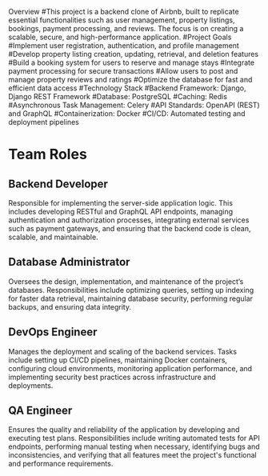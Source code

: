 Overview
#This project is a backend clone of Airbnb, built to replicate essential functionalities such as user management, property listings, bookings, payment processing, and reviews. The focus is on creating a scalable, secure, and high-performance application.
#Project Goals
#Implement user registration, authentication, and profile management
#Develop property listing creation, updating, retrieval, and deletion features
#Build a booking system for users to reserve and manage stays
#Integrate payment processing for secure transactions
#Allow users to post and manage property reviews and ratings
#Optimize the database for fast and efficient data access
#Technology Stack
#Backend Framework: Django, Django REST Framework
#Database: PostgreSQL
#Caching: Redis
#Asynchronous Task Management: Celery
#API Standards: OpenAPI (REST) and GraphQL
#Containerization: Docker
#CI/CD: Automated testing and deployment pipelines

# Team Roles

## Backend Developer
Responsible for implementing the server-side application logic. This includes developing RESTful and GraphQL API endpoints, managing authentication and authorization processes, integrating external services such as payment gateways, and ensuring that the backend code is clean, scalable, and maintainable.

## Database Administrator
Oversees the design, implementation, and maintenance of the project’s databases. Responsibilities include optimizing queries, setting up indexing for faster data retrieval, maintaining database security, performing regular backups, and ensuring data integrity.

## DevOps Engineer
Manages the deployment and scaling of the backend services. Tasks include setting up CI/CD pipelines, maintaining Docker containers, configuring cloud environments, monitoring application performance, and implementing security best practices across infrastructure and deployments.

## QA Engineer
Ensures the quality and reliability of the application by developing and executing test plans. Responsibilities include writing automated tests for API endpoints, performing manual testing when necessary, identifying bugs and inconsistencies, and verifying that all features meet the project's functional and performance requirements.
